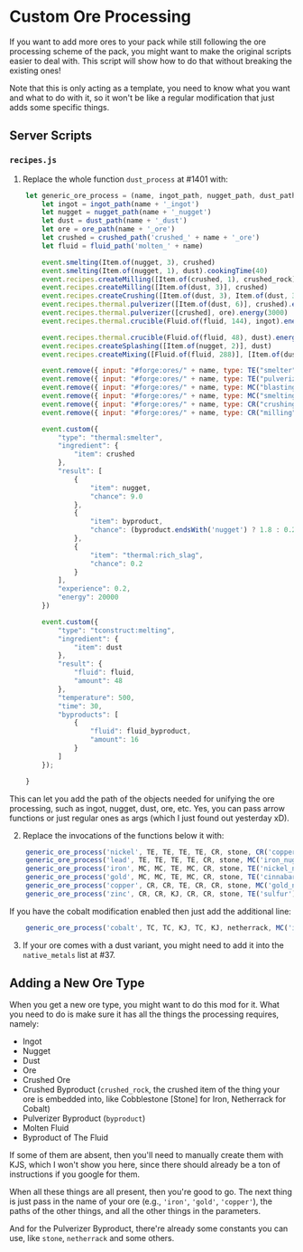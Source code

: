 # Custom Ore Processing

If you want to add more ores to your pack 
while still following the ore processing scheme of the pack, 
you might want to make the original scripts easier to deal with. 
This script will show how to do that without breaking the existing ones!

Note that this is only acting as a template, 
you need to know what you want and what to do with it, 
so it won't be like a regular modification that just adds some specific things.

## Server Scripts

### `recipes.js`

1. Replace the whole function `dust_process` at #1401 with:

```javascript
    let generic_ore_process = (name, ingot_path, nugget_path, dust_path, ore_path, crushed_path, crushed_rock, byproduct, fluid_path, fluid_byproduct) => {
	    let ingot = ingot_path(name + '_ingot')
	    let nugget = nugget_path(name + '_nugget')
		let dust = dust_path(name + '_dust')
		let ore = ore_path(name + '_ore')
		let crushed = crushed_path('crushed_' + name + '_ore')
		let fluid = fluid_path('molten_' + name)

		event.smelting(Item.of(nugget, 3), crushed)
		event.smelting(Item.of(nugget, 1), dust).cookingTime(40)
		event.recipes.createMilling([Item.of(crushed, 1), crushed_rock], ore)
		event.recipes.createMilling([Item.of(dust, 3)], crushed)
		event.recipes.createCrushing([Item.of(dust, 3), Item.of(dust, 3).withChance(0.5)], crushed)
		event.recipes.thermal.pulverizer([Item.of(dust, 6)], crushed).energy(15000)
		event.recipes.thermal.pulverizer([crushed], ore).energy(3000)
		event.recipes.thermal.crucible(Fluid.of(fluid, 144), ingot).energy(2000)

		event.recipes.thermal.crucible(Fluid.of(fluid, 48), dust).energy(3000)
		event.recipes.createSplashing([Item.of(nugget, 2)], dust)
		event.recipes.createMixing([Fluid.of(fluid, 288)], [Item.of(dust, 3), AE2('matter_ball')]).superheated()

		event.remove({ input: "#forge:ores/" + name, type: TE("smelter") })
		event.remove({ input: "#forge:ores/" + name, type: TE("pulverizer") })
		event.remove({ input: "#forge:ores/" + name, type: MC("blasting") })
		event.remove({ input: "#forge:ores/" + name, type: MC("smelting") })
		event.remove({ input: "#forge:ores/" + name, type: CR("crushing") })
		event.remove({ input: "#forge:ores/" + name, type: CR("milling") })

		event.custom({
			"type": "thermal:smelter",
			"ingredient": {
				"item": crushed
			},
			"result": [
				{
					"item": nugget,
					"chance": 9.0
				},
				{
					"item": byproduct,
					"chance": (byproduct.endsWith('nugget') ? 1.8 : 0.2)
				},
				{
					"item": "thermal:rich_slag",
					"chance": 0.2
				}
			],
			"experience": 0.2,
			"energy": 20000
		})

		event.custom({
			"type": "tconstruct:melting",
			"ingredient": {
				"item": dust
			},
			"result": {
				"fluid": fluid,
				"amount": 48
			},
			"temperature": 500,
			"time": 30,
			"byproducts": [
				{
					"fluid": fluid_byproduct,
					"amount": 16
				}
			]
		});

	}
```

This can let you add the path of the objects needed for unifying the ore processing, 
such as ingot, nugget, dust, ore, etc. Yes, you can pass arrow functions or just regular ones 
as args (which I just found out yesterday xD).

2. Replace the invocations of the functions below it with:

```javascript
    generic_ore_process('nickel', TE, TE, TE, TE, CR, stone, CR('copper_nugget'), TC, TC('molten_copper'))
	generic_ore_process('lead', TE, TE, TE, TE, CR, stone, MC('iron_nugget'), TC, TC('molten_iron'))
	generic_ore_process('iron', MC, MC, TE, MC, CR, stone, TE('nickel_nugget'), TC, TC('molten_nickel'))
	generic_ore_process('gold', MC, MC, TE, MC, CR, stone, TE('cinnabar'), TC, TC('molten_zinc'))
	generic_ore_process('copper', CR, CR, TE, CR, CR, stone, MC('gold_nugget'), TC, TC('molten_gold'))
	generic_ore_process('zinc', CR, CR, KJ, CR, CR, stone, TE('sulfur'), TC, TC('molten_lead'))
```

If you have the cobalt modification enabled then just add the additional line: 

```javascript
	generic_ore_process('cobalt', TC, TC, KJ, TC, KJ, netherrack, MC('iron_nugget'), TC, TC('molten_iron'))
```

3. If your ore comes with a dust variant, 
you might need to add it into the `native_metals` list at #37.

## Adding a New Ore Type

When you get a new ore type, you might want to do this mod for it.
What you need to do is make sure it has all the things the processing requires, namely:

- Ingot
- Nugget
- Dust
- Ore
- Crushed Ore
- Crushed Byproduct 
(`crushed_rock`, the crushed item of the thing your ore is embedded into, 
like Cobblestone [Stone] for Iron, Netherrack for Cobalt)
- Pulverizer Byproduct (`byproduct`)
- Molten Fluid
- Byproduct of The Fluid

If some of them are absent, then you'll need to manually create them with KJS, 
which I won't show you here, 
since there should already be a ton of instructions if you google for them.

When all these things are all present, then you're good to go. 
The next thing is just pass in the name of your ore (e.g., `'iron'`, `'gold'`, `'copper'`), 
the paths of the other things, and all the other things in the parameters. 

And for the Pulverizer Byproduct, there're already some constants you can use, 
like `stone`, `netherrack` and some others.